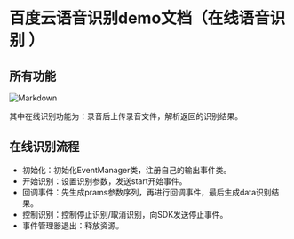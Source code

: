 # 百度云语音识别demo文档（在线语音识别 ）

## 所有功能

![Markdown](http://i1.bvimg.com/681741/cb0c22025742dee6.png)

其中在线识别功能为：录音后上传录音文件，解析返回的识别结果。

## 在线识别流程

- 初始化：初始化EventManager类，注册自己的输出事件类。
- 开始识别：设置识别参数，发送start开始事件。
- 回调事件：先生成prams参数序列，再进行回调事件，最后生成data识别结果。
- 控制识别：控制停止识别/取消识别，向SDK发送停止事件。
- 事件管理器退出：释放资源。
